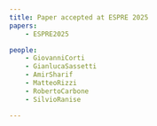 ```yaml
---
title: Paper accepted at ESPRE 2025
papers:
    - ESPRE2025

people:
    - GiovanniCorti
    - GianlucaSassetti
    - AmirSharif
    - MatteoRizzi
    - RobertoCarbone
    - SilvioRanise

---
```

